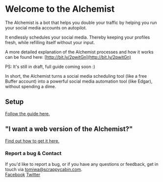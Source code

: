 # Welcome to the Alchemist
The Alchemist is a bot that helps you double your traffic by helping you run your social media accounts on autopilot.

It endlessly schedules your social media. Thereby keeping your profiles fresh, while refilling itself without your input.

A more detailed explanation of the Alchemist processes and how it works can be found here:
[http://bit.ly/2pwitGn](http://bit.ly/2pwitGn)

PS: It's still in draft, full guide coming soon :)

In short, the Alchemist turns a social media scheduling tool (like a free Buffer account) into a powerful social media automation tool (like Edgar), without spending a dime.

## Setup

[Follow the guide here.](http://bit.ly/2pwitGn)


## "I want a web version of the Alchemist?"
[Find out how to get it here.](http://bit.ly/2pwitGn)

### Report a bug & Contact

If you'd like to report a bug, or if you have any questions or feedback, get in touch via [tomiwa@scrappycabin.com](mailto:tomiwa@scrappycabin.com).
<br />
[Facebook](https://facebook.com/tomiwaAdey) [Twitter](https://twitter.com/tomiwaAdey)
